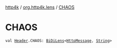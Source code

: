 [http4k](../index.md) / [org.http4k.lens](index.md) / [CHAOS](./-c-h-a-o-s.md)

# CHAOS

`val `[`Header`](-header/index.md)`.CHAOS: `[`BiDiLens`](-bi-di-lens/index.md)`<`[`HttpMessage`](../org.http4k.core/-http-message/index.md)`, `[`String`](https://kotlinlang.org/api/latest/jvm/stdlib/kotlin/-string/index.html)`>`